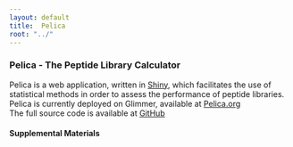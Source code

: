 ```yaml
---
layout: default
title:  Pelica
root: "../"
---
```


### Pelica - The Peptide Library Calculator  

Pelica is a web application, written in [Shiny](http://www.rstudio.com/shiny/ "Shiny"), which facilitates the use of statistical methods in order to assess the performance of peptide libraries.  
Pelica is currently deployed on Glimmer, available at [Pelica.org](http://www.pelica.org "Pelica.org")  
The full source code is available at [GitHub](http://www.github.com/erichare/pelica "GitHub")

#### Supplemental Materials
